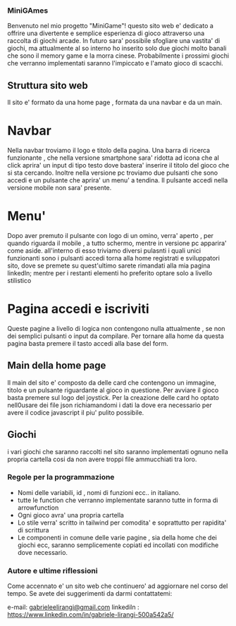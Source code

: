 ### MiniGAmes

Benvenuto nel mio progetto "MiniGame"! questo sito web e' dedicato a offrire una divertente e semplice esperienza di gioco attraverso una raccolta di giochi arcade. In futuro sara' possibile sfogliare una vastita' di giochi, ma attualmente al so interno ho inserito solo due giochi molto banali che sono il memory game e la morra cinese. Probabilmente i prossimi giochi che verranno implementati saranno l'impiccato e l'amato gioco di scacchi.

## Struttura sito web
Il sito e' formato da una home page , formata da una navbar e da un main.

# Navbar
Nella navbar troviamo il logo e titolo della pagina. 
Una barra di ricerca funzionante , che nella versione smartphone sara' ridotta ad icona che al click aprira' un input di tipo testo dove bastera' inserire il titolo del gioco che si sta cercando.
Inoltre nella versione pc troviamo due pulsanti che sono accedi e un pulsante che aprira' un menu' a tendina. Il pulsante accedi nella versione mobile non sara' presente. 

# Menu'
Dopo aver premuto il pulsante con logo di un omino, verra' aperto , per quando riguarda il mobile , a tutto schermo, mentre in versione pc apparira' come aside. all'interno di esso triviamo diversi pulasnti i quali unici funzionanti sono i pulsanti accedi torna alla home registrati e sviluppatori sito, dove se premete su quest'ultimo sarete rimandati alla mia pagina linkedln; mentre per i restanti elementi ho preferito optare solo a livello stilistico

# Pagina accedi e iscriviti
Queste pagine a livello di logica non contengono nulla attualmente , se non dei semplici pulsanti o input da compilare. Per tornare alla home da questa pagina basta premere il tasto accedi alla base del form.

## Main della home page
Il main del sito e' composto da delle card che contengono un immagine, titolo e un pulsante riguardante al gioco in questione. Per avviare il gioco basta premere sul logo del joystick. 
Per la creazione delle card ho optato nell0usare dei file json richiamandomi i dati la dove era necessario per avere il codice javascript il piu' pulito possibile.

## Giochi
i vari giochi che saranno raccolti nel sito saranno implementati ognuno nella propria cartella cosi da non avere troppi file ammucchiati tra loro.

### Regole per la programmazione


- Nomi delle variabili, id , nomi di funzioni ecc.. in italiano.
- tutte le function che verranno implementate saranno tutte in forma di arrowfunction
- Ogni gioco avra' una propria cartella
- Lo stile verra' scritto in tailwind per comodita' e soprattutto per rapidita' di scrittura
- Le componenti in comune delle varie pagine , sia della home che dei giochi ecc, saranno semplicemente copiati ed incollati con modifiche dove necessario.



### Autore e ultime riflessioni

Come accennato e' un sito web che continuero' ad aggiornare nel corso del tempo.
Se avete dei suggerimenti da darmi contattatemi:

e-mail: gabrieleelirangi@gmail.com
linkediln : https://www.linkedin.com/in/gabriele-lirangi-500a542a5/







